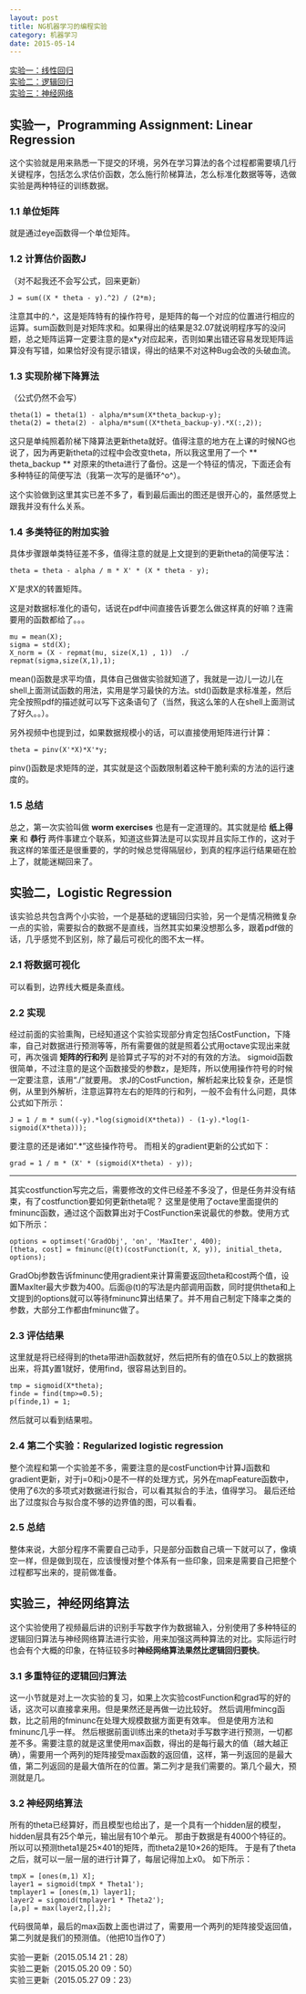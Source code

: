 ```yaml
---
layout: post
title: NG机器学习的编程实验
category: 机器学习
date: 2015-05-14
---
```


[实验一：线性回归](#ex1)  
[实验二：逻辑回归](#ex2)  
[实验三：神经网络](#ex3)  



<!-- more -->

<a NAME="ex1"></a>

## 实验一，Programming Assignment: Linear Regression #

这个实验就是用来熟悉一下提交的环境，另外在学习算法的各个过程都需要填几行关键程序，包括怎么求估价函数，怎么施行阶梯算法，怎么标准化数据等等，选做实验是两种特征的训练数据。

### 1.1 单位矩阵 #
就是通过eye函数得一个单位矩阵。

### 1.2 计算估价函数J #
（对不起我还不会写公式，回来更新）


	J = sum((X * theta - y).^2) / (2*m);


注意其中的.^，这是矩阵特有的操作符号，是矩阵的每一个对应的位置进行相应的运算。sum函数则是对矩阵求和。如果得出的结果是32.07就说明程序写的没问题，总之矩阵运算一定要注意的是x*y对应起来，否则如果出错还容易发现矩阵运算没有写错，如果恰好没有提示错误，得出的结果不对这种Bug会改的头破血流。

### 1.3 实现阶梯下降算法 #
（公式仍然不会写）

	theta(1) = theta(1) - alpha/m*sum(X*theta_backup-y);
	theta(2) = theta(2) - alpha/m*sum((X*theta_backup-y).*X(:,2));

这只是单纯照着阶梯下降算法更新theta就好。值得注意的地方在上课的时候NG也说了，因为再更新theta的过程中会改变theta，所以我这里用了一个 ** theta_backup ** 对原来的theta进行了备份。这是一个特征的情况，下面还会有多种特征的简便写法（我第一次写的是循环^o^）。


这个实验做到这里其实已差不多了，看到最后画出的图还是很开心的，虽然感觉上跟我并没有什么关系。

### 1.4 多类特征的附加实验 #
具体步骤跟单类特征差不多，值得注意的就是上文提到的更新theta的简便写法：
	
	theta = theta - alpha / m * X' * (X * theta - y); 

X'是求X的转置矩阵。

这是对数据标准化的语句，话说在pdf中间直接告诉要怎么做这样真的好嘛？连需要用的函数都给了。。。

	mu = mean(X);
	sigma = std(X);
	X_norm = (X - repmat(mu, size(X,1) , 1))  ./ repmat(sigma,size(X,1),1);

mean()函数是求平均值，具体自己做做实验就知道了，我就是一边儿一边儿在shell上面测试函数的用法，实用是学习最快的方法。std()函数是求标准差，然后完全按照pdf的描述就可以写下这条语句了（当然，我这么笨的人在shell上面测试了好久。。）。

另外视频中也提到过，如果数据规模小的话，可以直接使用矩阵进行计算：

	theta = pinv(X'*X)*X'*y;

pinv()函数是求矩阵的逆，其实就是这个函数限制着这种干脆利索的方法的运行速度的。

### 1.5 总结 #
总之，第一次实验叫做 **worm exercises** 也是有一定道理的。其实就是给 **纸上得来** 和 **恭行** 两件事建立个联系，知道这些算法是可以实现并且实际工作的，这对于我这样的笨蛋还是很重要的，学的时候总觉得隔层纱，到真的程序运行结果砸在脸上了，就能迷糊回来了。

<a NAME="ex2"></a>

## 实验二，Logistic Regression #

该实验总共包含两个小实验，一个是基础的逻辑回归实验，另一个是情况稍微复杂一点的实验，需要拟合的数据不是直线，当然其实如果没想那么多，跟着pdf做的话，几乎感觉不到区别，除了最后可视化的图不太一样。

### 2.1 将数据可视化 #

可以看到，边界线大概是条直线。

### 2.2 实现 #

经过前面的实验熏陶，已经知道这个实验实现部分肯定包括CostFunction，下降率，自己对数据进行预测等等，所有需要做的就是照着公式用octave实现出来就可，再次强调 **矩阵的行和列** 是验算式子写的对不对的有效的方法。
sigmoid函数很简单，不过注意的是这个函数接受的参数z，是矩阵，所以使用操作符号的时候一定要注意，该用“./”就要用。
求J的CostFunction，解析起来比较复杂，还是惯例，从里到外解析，注意运算符左右的矩阵的行和列，一般不会有什么问题，具体公式如下所示：

	J = 1 / m * sum((-y).*log(sigmoid(X*theta)) - (1-y).*log(1-sigmoid(X*theta)));

要注意的还是诸如“.*”这些操作符号。
而相关的gradient更新的公式如下：

	grad = 1 / m * (X' * (sigmoid(X*theta) - y));

---
其实costfunction写完之后，需要修改的文件已经差不多没了，但是任务并没有结束，有了costfunction要如何更新theta呢？
这里是使用了octave里面提供的fminunc函数，通过这个函数算出对于CostFunction来说最优的参数。使用方式如下所示：

	options = optimset('GradObj', 'on', 'MaxIter', 400);
	[theta, cost] = fminunc(@(t)(costFunction(t, X, y)), initial_theta, options);

GradObj参数告诉fminunc使用gradient来计算需要返回theta和cost两个值，设置MaxIter最大步数为400。后面@(t)的写法是内部调用函数，同时提供theta和上文提到的options就可以等待fminunc算出结果了。并不用自己制定下降率之类的参数，大部分工作都由fminunc做了。

### 2.3 评估结果 #

这里就是将已经得到的theta带进h函数就好，然后把所有的值在0.5以上的数据挑出来，将其y置1就好，使用find，很容易达到目的。

	tmp = sigmoid(X*theta);
	finde = find(tmp>=0.5);
	p(finde,1) = 1;

然后就可以看到结果啦。

### 2.4 第二个实验：Regularized logistic regression

整个流程和第一个实验差不多，需要注意的是costFunction中计算J函数和gradient更新，对于j=0和j>0是不一样的处理方式，另外在mapFeature函数中，使用了6次的多项式对数据进行拟合，可以看其拟合的手法，值得学习。
最后还给出了过度拟合与拟合度不够的边界值的图，可以看看。

### 2.5 总结 #

整体来说，大部分程序不需要自己动手，只是部分函数自己填一下就可以了，像填空一样，但是做到现在，应该慢慢对整个体系有一些印象，回来是需要自己把整个过程都写出来的，提前做准备。


<a NAME="ex3"></a>

## 实验三，神经网络算法 #

这个实验使用了视频最后讲的识别手写数字作为数据输入，分别使用了多种特征的逻辑回归算法与神经网络算法进行实验，用来加强这两种算法的对比。实际运行时也会有个大概的印象，在特征较多时**神经网络算法果然比逻辑回归要快**。

### 3.1 多重特征的逻辑回归算法 #

这一小节就是对上一次实验的复习，如果上次实验costFunction和grad写的好的话，这次可以直接拿来用。但是果然还是再做一边比较好。
然后调用fmincg函数，比之前用的fminunc在处理大规模数据方面更有效率。
但是使用方法和fminunc几乎一样。
然后根据前面训练出来的theta对手写数字进行预测，一切都差不多。需要注意的就是这里使用max函数，得出的是每行最大的值（越大越正确），需要用一个两列的矩阵接受max函数的返回值，这样，第一列返回的是最大值，第二列返回的是最大值所在的位置。第二列才是我们需要的。第几个最大，预测就是几。

### 3.2 神经网络算法 #

所有的theta已经算好，而且模型也给出了，是一个具有一个hidden层的模型，hidden层具有25个单元，输出层有10个单元。
那由于数据是有4000个特征的。所以可以预测theta1是25×401的矩阵，而theta2是10×26的矩阵。
于是有了theta之后，就可以一层一层的进行计算了，每层记得加上x0。
如下所示：

	tmpX = [ones(m,1) X];
	layer1 = sigmoid(tmpX * Theta1');
	tmplayer1 = [ones(m,1) layer1];
	layer2 = sigmoid(tmplayer1 * Theta2');
	[a,p] = max(layer2,[],2);

代码很简单，最后的max函数上面也讲过了，需要用一个两列的矩阵接受返回值，第二列就是我们的预测值。（他把10当作0了）

实验一更新（2015.05.14 21：28）  
实验二更新（2015.05.20 09：50）  
实验三更新（2015.05.27 09：23）  
